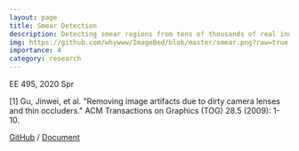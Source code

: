 ```yaml
---
layout: page
title: Smear Detection
description: Detecting smear regions from tens of thousands of real industry images with lots of noise. 
img: https://github.com/whywww/ImageBed/blob/master/smear.png?raw=true
importance: 4
category: research
---
```


EE 495, 2020 Spr

[1] Gu, Jinwei, et al. "Removing image artifacts due to dirty camera lenses and thin occluders." ACM Transactions on Graphics (TOG) 28.5 (2009): 1-10.

<a href="https://github.com/whywww/Smear-Detection">GitHub</a> /
<a href="https://github.com/whywww/Smear-Detection/blob/master/Smear%20Detection%20Report.pdf">Document</a>